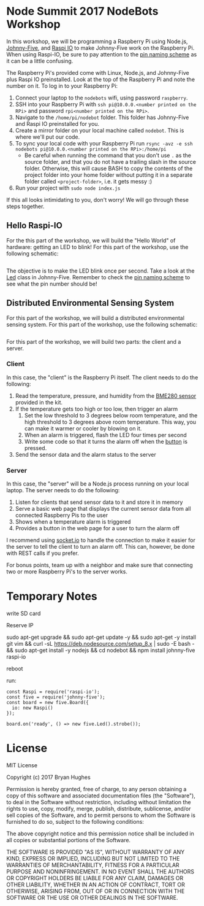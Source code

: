 # Node Summit 2017 NodeBots Workshop

In this workshop, we will be programming a Raspberry Pi using Node.js, [Johnny-Five](http://johnny-five.io/), and [Raspi IO](https://github.com/nebrius/raspi-io) to make Johnny-Five work on the Raspberry Pi. When using Raspi-IO, be sure to pay attention to the [pin naming scheme](https://github.com/nebrius/raspi-io/wiki/Pin-Information) as it can be a little confusing.

The Raspberry Pi's provided come with Linux, Node.js, and Johnny-Five plus Raspi IO preinstalled. Look at the top of the Raspberry Pi and note the number on it. To log in to your Raspberry Pi:

1. Connect your laptop to the `nodebots` wifi, using password `raspberry`.
1. SSH into your Raspberry Pi with `ssh pi@10.0.0.<number printed on the RPi>` and password `rpi<number printed on the RPi>`.
1. Navigate to the `/home/pi/nodebot` folder. This folder has Johnny-Five and Raspi IO preinstalled for you.
1. Create a mirror folder on your local machine called `nodebot`. This is where we'll put our code.
1. To sync your local code with your Raspberry Pi run `rsync -avz -e ssh nodebots pi@10.0.0.<number printed on the RPi>:/home/pi`
    - Be careful when running the command that you don't use `.` as the source folder, and that you do not have a trailing slash in the source folder. Otherwise, this will cause BASH to copy the contents of the project folder into your home folder without putting it in a separate folder called `<project-folder>`, i.e. it gets messy :)
1. Run your project with `sudo node index.js`

If this all looks intimidating to you, don't worry! We will go through these steps together.

## Hello Raspi-IO

For the this part of the workshop, we will build the "Hello World" of hardware: getting an LED to blink! For this part of the workshop, use the following schematic:

![]()

The objective is to make the LED blink once per second. Take a look at the [Led](http://johnny-five.io/api/led/) class in Johnny-Five. Remember to check the [pin naming scheme](https://github.com/nebrius/raspi-io/wiki/Pin-Information) to see what the pin number should be!

## Distributed Environmental Sensing System

For this part of the workshop, we will build a distributed environmental sensing system. For this part of the workshop, use the following schematic:

![]()

For this part of the workshop, we will build two parts: the client and a server.

### Client

In this case, the "client" is the Raspberry Pi itself. The client needs to do the following:

1. Read the temperature, pressure, and humidity from the [BME280 sensor](http://johnny-five.io/examples/multi-BME280/) provided in the kit.
2. If the temperature gets too high or too low, then trigger an alarm
    1. Set the low threshold to 3 degrees below room temperature, and the high threshold to 3 degrees above room temperature. This way, you can make it warmer or cooler by blowing on it.
    1. When an alarm is triggered, flash the LED four times per second
    1. Write some code so that it turns the alarm off when the [button](http://johnny-five.io/api/button/) is pressed.
3. Send the sensor data and the alarm status to the server

### Server

In this case, the "server" will be a Node.js process running on your local laptop. The server needs to do the following:

1. Listen for clients that send sensor data to it and store it in memory
1. Serve a basic web page that displays the current sensor data from all connected Raspberry Pis to the user
1. Shows when a temperature alarm is triggered
1. Provides a button in the web page for a user to turn the alarm off

I recommend using [socket.io](https://socket.io/) to handle the connection to make it easier for the server to tell the client to turn an alarm off. This can, however, be done with REST calls if you prefer.

For bonus points, team up with a neighbor and make sure that connecting two or more Raspberry Pi's to the server works.

# Temporary Notes

write SD card

Reserve IP

sudo apt-get upgrade && sudo apt-get update -y && sudo apt-get -y install git vim && curl -sL https://deb.nodesource.com/setup_8.x | sudo -E bash - && sudo apt-get install -y nodejs && cd nodebot && npm install johnny-five raspi-io


reboot

run:

```
const Raspi = require('raspi-io');
const five = require('johnny-five');
const board = new five.Board({
  io: new Raspi()
});

board.on('ready', () => new five.Led().strobe());
```

# License

MIT License

Copyright (c) 2017 Bryan Hughes

Permission is hereby granted, free of charge, to any person obtaining a copy
of this software and associated documentation files (the "Software"), to deal
in the Software without restriction, including without limitation the rights
to use, copy, modify, merge, publish, distribute, sublicense, and/or sell
copies of the Software, and to permit persons to whom the Software is
furnished to do so, subject to the following conditions:

The above copyright notice and this permission notice shall be included in all
copies or substantial portions of the Software.

THE SOFTWARE IS PROVIDED "AS IS", WITHOUT WARRANTY OF ANY KIND, EXPRESS OR
IMPLIED, INCLUDING BUT NOT LIMITED TO THE WARRANTIES OF MERCHANTABILITY,
FITNESS FOR A PARTICULAR PURPOSE AND NONINFRINGEMENT. IN NO EVENT SHALL THE
AUTHORS OR COPYRIGHT HOLDERS BE LIABLE FOR ANY CLAIM, DAMAGES OR OTHER
LIABILITY, WHETHER IN AN ACTION OF CONTRACT, TORT OR OTHERWISE, ARISING FROM,
OUT OF OR IN CONNECTION WITH THE SOFTWARE OR THE USE OR OTHER DEALINGS IN THE
SOFTWARE.
